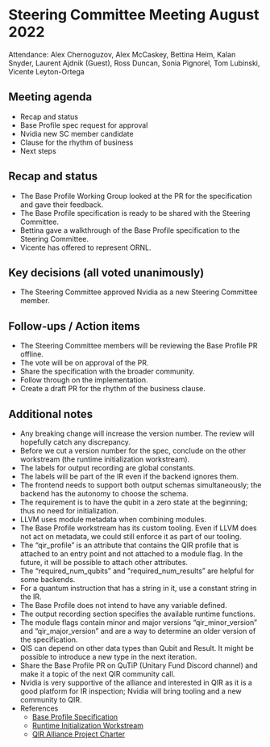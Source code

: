 # Steering Committee Meeting August 2022

Attendance: Alex Chernoguzov, Alex McCaskey, Bettina Heim, Kalan Snyder,
Laurent Ajdnik (Guest), Ross Duncan, Sonia Pignorel, Tom Lubinski,
Vicente Leyton-Ortega

## Meeting agenda

- Recap and status
- Base Profile spec request for approval
- Nvidia new SC member candidate
- Clause for the rhythm of business
- Next steps

## Recap and status

- The Base Profile Working Group looked at the PR for the specification
and gave their feedback.
- The Base Profile specification is ready to be shared with the Steering Committee.
- Bettina gave a walkthrough of the Base Profile specification to the Steering Committee.
- Vicente has offered to represent ORNL.

## Key decisions (all voted unanimously)

- The Steering Committee approved Nvidia as a new Steering Committee member.

## Follow-ups / Action items

- The Steering Committee members will be reviewing the Base Profile PR offline.
- The vote will be on approval of the PR.
- Share the specification with the broader community.
- Follow through on the implementation.
- Create a draft PR for the rhythm of the business clause.

## Additional notes

- Any breaking change will increase the version number. The review will
hopefully catch any discrepancy.
- Before we cut a version number for the spec, conclude on the other workstream
(the runtime initialization workstream).
- The labels for output recording are global constants.
- The labels will be part of the IR even if the backend ignores them.
- The frontend needs to support both output schemas simultaneously; the backend
has the autonomy to choose the schema.
- The requirement is to have the qubit in a zero state at the beginning; thus
no need for initialization.
- LLVM uses module metadata when combining modules.
- The Base Profile workstream has its custom tooling. Even if LLVM does not act
on metadata, we could still enforce it as part of our tooling.
- The “qir_profile” is an attribute that contains the QIR profile that is attached
to an entry point and not attached to a module flag. In the future, it will be
possible to attach other attributes.
- The “required_num_qubits” and "required_num_results” are helpful for some backends.
- For a quantum instruction that has a string in it, use a constant string in
the IR.
- The Base Profile does not intend to have any variable defined.
- The output recording section specifies the available runtime functions.
- The module flags contain minor and major versions “qir_minor_version” and
“qir_major_version” and are a way to determine an older version of the specification.
- QIS can depend on other data types than Qubit and Result. It might be
possible to introduce a new type in the next iteration.
- Share the Base Profile PR on QuTiP (Unitary Fund Discord channel) and make it
a topic of the next QIR community call.
- Nvidia is very supportive of the alliance and interested in QIR as it is a
good platform for IR inspection; Nvidia will bring tooling and a new community
to QIR.
- References
  - [Base Profile Specification](https://github.com/qir-alliance/qir-spec/blob/base-profile/specification/under_development/profiles/Base_Profile.md)
  - [Runtime Initialization Workstream](https://github.com/amccaskey/.github/blob/main/workstreams/Runtime_Init_Finalize_EntryPoint_Workstream.md)
  - [QIR Alliance Project Charter](https://github.com/qir-alliance/.github/blob/main/Project_Organization.md)
